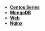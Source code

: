 
- [**Centos Series**](zh-cn/centos/)
- [**MongoDB**](zh-cn/mongodb/)
- [**Web**](zh-cn/web/)
- [**Nginx**](zh-cn/nginx/)